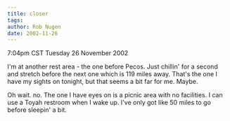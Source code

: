```yaml
---
title: closer
tags: 
author: Rob Nugen
date: 2002-11-26
---
```


<p class=date>7:04pm CST Tuesday 26 November 2002</p>

<p>I'm at another rest area - the one before Pecos.  Just chillin' for
a second and stretch before the next one which is 119 miles away.
That's the one I have my sights on tonight, but that seems a bit far
for me.  Maybe.</p>

<p>Oh wait.  no.  The one I have eyes on is a picnic area with no
facilities.  I can use a Toyah restroom when I wake up.  I've only got
like 50 miles to go before sleepin' a bit.</p>
